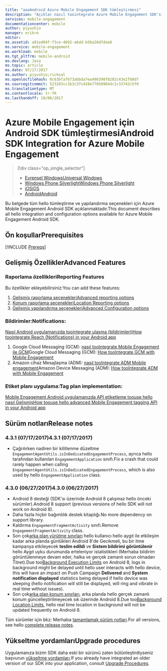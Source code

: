 ```yaml
---
title: "aaaAndroid Azure Mobile Engagement SDK tümleştirmesi"
description: "Açıklar nasıl toointegrate Azure Mobile Engagement SDK'sı Android uygulamalarında"
services: mobile-engagement
documentationcenter: mobile
author: piyushjo
manager: erikre
editor: 
ms.assetid: a91ed04f-f3ce-4692-a6dd-b56a28d7dee8
ms.service: mobile-engagement
ms.workload: mobile
ms.tgt_pltfrm: mobile-android
ms.devlang: Java
ms.topic: article
ms.date: 07/17/2017
ms.author: piyushjo;ricksal
ms.openlocfilehash: 0c63bfaf673abbda7ea498390f8282c43e2fb8df
ms.sourcegitcommit: 523283cc1b3c37c428e77850964dc1c33742c5f0
ms.translationtype: MT
ms.contentlocale: tr-TR
ms.lasthandoff: 10/06/2017
---
```

# <a name="android-sdk-integration-for-azure-mobile-engagement"></a><span data-ttu-id="79289-103">Azure Mobile Engagement için Android SDK tümleştirmesi</span><span class="sxs-lookup"><span data-stu-id="79289-103">Android SDK Integration for Azure Mobile Engagement</span></span>
> [!div class="op_single_selector"]
> * [<span data-ttu-id="79289-104">Evrensel Windows</span><span class="sxs-lookup"><span data-stu-id="79289-104">Universal Windows</span></span>](mobile-engagement-windows-store-sdk-overview.md)
> * [<span data-ttu-id="79289-105">Windows Phone Silverlight</span><span class="sxs-lookup"><span data-stu-id="79289-105">Windows Phone Silverlight</span></span>](mobile-engagement-windows-phone-sdk-overview.md)
> * [<span data-ttu-id="79289-106">iOS</span><span class="sxs-lookup"><span data-stu-id="79289-106">iOS</span></span>](mobile-engagement-ios-sdk-overview.md)
> * [<span data-ttu-id="79289-107">Android</span><span class="sxs-lookup"><span data-stu-id="79289-107">Android</span></span>](mobile-engagement-android-sdk-overview.md)
> 
> 

<span data-ttu-id="79289-108">Bu belgede tüm hello tümleştirme ve yapılandırma seçenekleri için Azure Mobile Engagement Android SDK açıklanmaktadır.</span><span class="sxs-lookup"><span data-stu-id="79289-108">This document describes all hello integration and configuration options available for Azure Mobile Engagement Android SDK.</span></span>

## <a name="prerequisites"></a><span data-ttu-id="79289-109">Ön koşullar</span><span class="sxs-lookup"><span data-stu-id="79289-109">Prerequisites</span></span>
[!INCLUDE [Prereqs](../../includes/mobile-engagement-android-prereqs.md)]

## <a name="advanced-features"></a><span data-ttu-id="79289-110">Gelişmiş Özellikler</span><span class="sxs-lookup"><span data-stu-id="79289-110">Advanced Features</span></span>
### <a name="reporting-features"></a><span data-ttu-id="79289-111">Raporlama özellikleri</span><span class="sxs-lookup"><span data-stu-id="79289-111">Reporting Features</span></span>
<span data-ttu-id="79289-112">Bu özellikler ekleyebilirsiniz:</span><span class="sxs-lookup"><span data-stu-id="79289-112">You can add these features:</span></span>

1. [<span data-ttu-id="79289-113">Gelişmiş raporlama seçenekleri</span><span class="sxs-lookup"><span data-stu-id="79289-113">Advanced reporting options</span></span>](mobile-engagement-android-advanced-reporting.md)
2. [<span data-ttu-id="79289-114">Konum raporlama seçenekleri</span><span class="sxs-lookup"><span data-stu-id="79289-114">Location Reporting options</span></span>](mobile-engagement-android-location-reporting.md)
3. [<span data-ttu-id="79289-115">Gelişmiş yapılandırma seçenekleri</span><span class="sxs-lookup"><span data-stu-id="79289-115">Advanced Configuration options</span></span>](mobile-engagement-android-advanced-configuration.md)

### <a name="notifications"></a><span data-ttu-id="79289-116">Bildirimler:</span><span class="sxs-lookup"><span data-stu-id="79289-116">Notifications:</span></span>
[<span data-ttu-id="79289-117">Nasıl Android uygulamanızda toointegrate ulaşma (bildirimleri)</span><span class="sxs-lookup"><span data-stu-id="79289-117">How toointegrate Reach (Notifications) in your Android app</span></span>](mobile-engagement-android-integrate-engagement-reach.md)

1. <span data-ttu-id="79289-118">Google Cloud Messaging (GCM): [nasıl tooIntegrate Mobile Engagement ile GCM](mobile-engagement-android-gcm-integrate.md)</span><span class="sxs-lookup"><span data-stu-id="79289-118">Google Cloud Messaging (GCM): [How tooIntegrate GCM with Mobile Engagement](mobile-engagement-android-gcm-integrate.md)</span></span>
2. <span data-ttu-id="79289-119">Amazon cihaz Mesajlaşma (ADM): [nasıl tooIntegrate ADM Mobile engagement](mobile-engagement-android-adm-integrate.md)</span><span class="sxs-lookup"><span data-stu-id="79289-119">Amazon Device Messaging (ADM): [How tooIntegrate ADM with Mobile Engagement](mobile-engagement-android-adm-integrate.md)</span></span>

### <a name="tag-plan-implementation"></a><span data-ttu-id="79289-120">Etiket planı uygulama:</span><span class="sxs-lookup"><span data-stu-id="79289-120">Tag plan implementation:</span></span>
[<span data-ttu-id="79289-121">Mobile Engagement Android uygulamanızda API etiketleme toouse hello nasıl Gelişmiş</span><span class="sxs-lookup"><span data-stu-id="79289-121">How toouse hello advanced Mobile Engagement tagging API in your Android app</span></span>](mobile-engagement-android-use-engagement-api.md)

## <a name="release-notes"></a><span data-ttu-id="79289-122">Sürüm notları</span><span class="sxs-lookup"><span data-stu-id="79289-122">Release notes</span></span>

### <a name="431-07172017"></a><span data-ttu-id="79289-123">4.3.1 (07/17/2017)</span><span class="sxs-lookup"><span data-stu-id="79289-123">4.3.1 (07/17/2017)</span></span>
* <span data-ttu-id="79289-124">Çağrılırken nadiren bir kilitlenme düzeltme `EngagementAgentUtils.isInDedicatedEngagementProcess`, ayrıca hello tarafından kullanılan `EngagementApplication` sınıfı.</span><span class="sxs-lookup"><span data-stu-id="79289-124">Fix a crash that could rarely happen when calling `EngagementAgentUtils.isInDedicatedEngagementProcess`, which is also used by hello `EngagementApplication` class.</span></span>

### <a name="430-06272017"></a><span data-ttu-id="79289-125">4.3.0 (06/27/2017)</span><span class="sxs-lookup"><span data-stu-id="79289-125">4.3.0 (06/27/2017)</span></span>
* <span data-ttu-id="79289-126">Android 8 desteği (SDK'sı üzerinde Android 8 çalışmaz hello önceki sürümler).</span><span class="sxs-lookup"><span data-stu-id="79289-126">Android 8 support (previous versions of hello SDK will not work on Android 8).</span></span>
* <span data-ttu-id="79289-127">Daha fazla hiçbir bağımlılık destek kitaplığı.</span><span class="sxs-lookup"><span data-stu-id="79289-127">No more dependency on support library.</span></span>
* <span data-ttu-id="79289-128">Kaldırma `EngagementFragmentActivity` sınıfı.</span><span class="sxs-lookup"><span data-stu-id="79289-128">Remove `EngagementFragmentActivity` class.</span></span>
* <span data-ttu-id="79289-129">Son çok[arka plan yürütme sınırları](https://developer.android.com/preview/features/background.html) hello kullanıcı hello aygıt ile etkileşim kadar arka planda günlükleri Android 8'de Gecikmeli, bu bir itme kampanya etkileyecek **teslim edildi** ve **Sistem bildirimi görüntülenir** hello Aygıt uyku durumunda erteleniyor istatistikleri (Merhaba bildirim görüntülenmeye devam eder, halka ve gerçek zamanlı sorun olmadan Titret).</span><span class="sxs-lookup"><span data-stu-id="79289-129">Due too[Background Execution Limits](https://developer.android.com/preview/features/background.html) on Android 8, logs in background might be delayed until hello user interacts with hello device, this will have an impact on Push Campaign **Delivered** and **System notification displayed** statistics being delayed if hello device was sleeping (hello notification will still be displayed, will ring and vibrate in real time without issues).</span></span>
* <span data-ttu-id="79289-130">Son çok[arka plan konum sınırları](https://developer.android.com/preview/features/background-location-limits.html), arka planda hello gerçek zamanlı konum güncelleştirilmeyecek sık üzerinde Android 8.</span><span class="sxs-lookup"><span data-stu-id="79289-130">Due too[Background Location Limits](https://developer.android.com/preview/features/background-location-limits.html), hello real time location in background will not be updated frequently on Android 8.</span></span>

<span data-ttu-id="79289-131">Tüm sürümler için bkz: Merhaba [tamamlamak sürüm notları](mobile-engagement-android-release-notes.md).</span><span class="sxs-lookup"><span data-stu-id="79289-131">For all versions, see hello [complete release notes](mobile-engagement-android-release-notes.md).</span></span>

## <a name="upgrade-procedures"></a><span data-ttu-id="79289-132">Yükseltme yordamları</span><span class="sxs-lookup"><span data-stu-id="79289-132">Upgrade procedures</span></span>
<span data-ttu-id="79289-133">Uygulamanıza bizim SDK daha eski bir sürümü zaten bütünleştirdiyseniz başvurun [yükseltme yordamları](mobile-engagement-android-upgrade-procedure.md).</span><span class="sxs-lookup"><span data-stu-id="79289-133">If you already have integrated an older version of our SDK into your application, consult [Upgrade Procedures](mobile-engagement-android-upgrade-procedure.md).</span></span>

